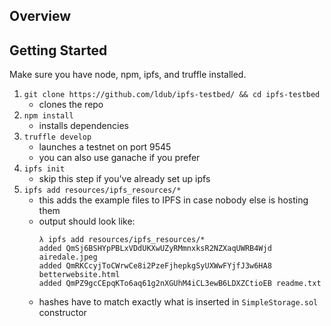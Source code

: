 ## Overview

## Getting Started

Make sure you have node, npm, ipfs, and truffle installed.

1. `git clone https://github.com/ldub/ipfs-testbed/ && cd ipfs-testbed`
    * clones the repo
1. `npm install`
    * installs dependencies
1. `truffle develop`
    * launches a testnet on port 9545
    * you can also use ganache if you prefer
1. `ipfs init`
    * skip this step if you've already set up ipfs
1. `ipfs add resources/ipfs_resources/*`
    * this adds the example files to IPFS in case nobody else is hosting them
    * output should look like:
        ```
        λ ipfs add resources/ipfs_resources/*
        added QmSj6BSHYpPBLxVDdUKXwUZyRMmnxksR2NZXaqUWRB4Wjd airedale.jpeg
        added QmRKCcyjToCWrwCe8i2PzeFjhepkgSyUXWwFYjfJ3w6HA8 betterwebsite.html
        added QmPZ9gcCEpqKTo6aq61g2nXGUhM4iCL3ewB6LDXZCtioEB readme.txt
        ```
    * hashes have to match exactly what is inserted in `SimpleStorage.sol` constructor